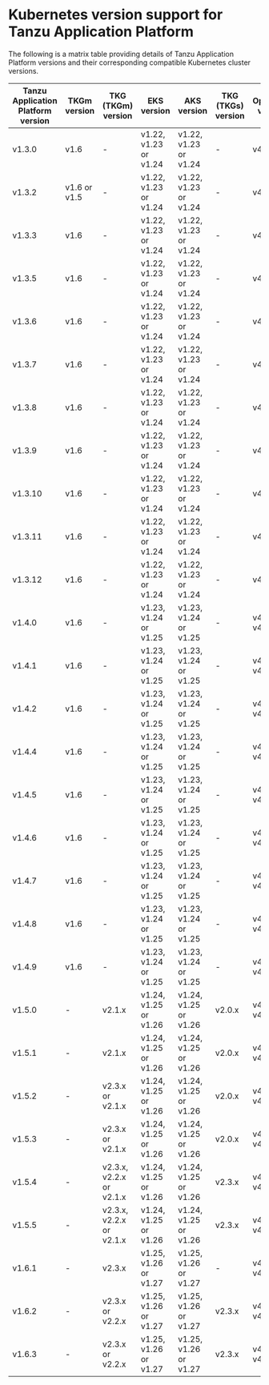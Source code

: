 # Kubernetes version support for Tanzu Application Platform

The following is a matrix table providing details of Tanzu Application Platform versions 
and their corresponding compatible Kubernetes cluster versions.

|     Tanzu Application Platform version |     TKGm version    |     TKG (TKGm) version   |      EKS version              |     AKS version               |     TKG (TKGs) version   |      OpenShift version    |     GKE version              |      Minikube version        |   |
|----------------------------------------|---------------------|--------------------------|-----------------------|-----------------------|--------------------------|-------------------|-----------------------|-----------------------|---|
|     v1.3.0                             |     v1.6            | -                | v1.22, v1.23 or v1.24 | v1.22, v1.23 or v1.24 |     -            | v4.10             | v1.22, v1.23 or v1.24 | v1.22, v1.23 or v1.24 |   |
|     v1.3.2                             |     v1.6 or v1.5    | -                | v1.22, v1.23 or v1.24 | v1.22, v1.23 or v1.24 |     -            | v4.10             | v1.22, v1.23 or v1.24 | v1.22, v1.23 or v1.24 |   |
|     v1.3.3                             |     v1.6            |     -            | v1.22, v1.23 or v1.24 | v1.22, v1.23 or v1.24 |     -            | v4.10             | v1.22, v1.23 or v1.24 |     -         |   |
|     v1.3.5                             | v1.6                |     -            | v1.22, v1.23 or v1.24 | v1.22, v1.23 or v1.24 |     -            | v4.10             | v1.22, v1.23 or v1.24 |     -         |   |
|     v1.3.6                             | v1.6                |     -            | v1.22, v1.23 or v1.24 | v1.22, v1.23 or v1.24 |     -            | v4.10             | v1.22, v1.23 or v1.24 |     -         |   |
|     v1.3.7                             | v1.6                |     -            | v1.22, v1.23 or v1.24 | v1.22, v1.23 or v1.24 |     -            | v4.10             | v1.22, v1.23 or v1.24 |     -         |   |
|     v1.3.8                             | v1.6                |     -            | v1.22, v1.23 or v1.24 | v1.22, v1.23 or v1.24 |     -            | v4.10             | v1.22, v1.23 or v1.24 |     -         |   |
|     v1.3.9                             | v1.6                |     -            | v1.22, v1.23 or v1.24 | v1.22, v1.23 or v1.24 |     -            | v4.10             | v1.22, v1.23 or v1.24 |     -         |   |
|     v1.3.10                            | v1.6                |     -            | v1.22, v1.23 or v1.24 | v1.22, v1.23 or v1.24 |     -            | v4.10             | v1.22, v1.23 or v1.24 |     -         |   |
|     v1.3.11                            | v1.6                |     -            | v1.22, v1.23 or v1.24 | v1.22, v1.23 or v1.24 |     -            | v4.10             | v1.22, v1.23 or v1.24 |     -         |   |
|     v1.3.12                            | v1.6                |     -            | v1.22, v1.23 or v1.24 | v1.22, v1.23 or v1.24 |     -            | v4.10             | v1.22, v1.23 or v1.24 |     -         |   |
|     v1.4.0                             | v1.6                |     -            | v1.23, v1.24 or v1.25 | v1.23, v1.24 or v1.25 |     -            | v4.10, v4.11      | v1.23, v1.24 or v1.25 | v1.23, v1.24 or v1.25 |   |
|     v1.4.1                             | v1.6                |     -            | v1.23, v1.24 or v1.25 | v1.23, v1.24 or v1.25 |     -            | v4.10, v4.11      | v1.23, v1.24 or v1.25 |     -         |   |
|     v1.4.2                             | v1.6                |     -            | v1.23, v1.24 or v1.25 | v1.23, v1.24 or v1.25 |     -            | v4.10, v4.11      | v1.23, v1.24 or v1.25 |     -         |   |
|     v1.4.4                             | v1.6                |     -            | v1.23, v1.24 or v1.25 | v1.23, v1.24 or v1.25 | -                | v4.10, v4.11      | v1.23, v1.24 or v1.25 |     -         |   |
|     v1.4.5                             | v1.6                |     -            | v1.23, v1.24 or v1.25 | v1.23, v1.24 or v1.25 | -                | v4.10, v4.11      | v1.23, v1.24 or v1.25 |     -         |   |
|     v1.4.6                             | v1.6                |     -            | v1.23, v1.24 or v1.25 | v1.23, v1.24 or v1.25 | -                | v4.10, v4.11      | v1.23, v1.24 or v1.25 | v1.23, v1.24 or v1.25 |   |
|     v1.4.7                             | v1.6                |     -            | v1.23, v1.24 or v1.25 | v1.23, v1.24 or v1.25 | -                | v4.10, v4.11      | v1.23, v1.24 or v1.25 | v1.23, v1.24 or v1.25 |   |
|     v1.4.8                             | v1.6                |     -            | v1.23, v1.24 or v1.25 | v1.23, v1.24 or v1.25 | -                | v4.10, v4.11      | v1.23, v1.24 or v1.25 | v1.23, v1.24 or v1.25 |   |
|     v1.4.9                             | v1.6                |     -            | v1.23, v1.24 or v1.25 | v1.23, v1.24 or v1.25 | -                | v4.10, v4.11      | v1.23, v1.24 or v1.25 | v1.23, v1.24 or v1.25 |   |
|     v1.5.0                             |     -       |     v2.1.x               | v1.24, v1.25 or v1.26 | v1.24, v1.25 or v1.26 |     v2.0.x               | v4.11, v4.12      | v1.24, v1.25 or v1.26 | v1.24, v1.25 or v1.26 |   |
|     v1.5.1                             |     -       |     v2.1.x               | v1.24, v1.25 or v1.26 | v1.24, v1.25 or v1.26 | v2.0.x                   | v4.11, v4.12      | v1.24, v1.25 or v1.26 | v1.24, v1.25 or v1.26 |   |
|     v1.5.2                             |     -       | v2.3.x or v2.1.x         | v1.24, v1.25 or v1.26 | v1.24, v1.25 or v1.26 | v2.0.x                   | v4.11, v4.12      | v1.24, v1.25 or v1.26 | v1.24, v1.25 or v1.26 |   |
|     v1.5.3                             |     -       | v2.3.x or v2.1.x         | v1.24, v1.25 or v1.26 | v1.24, v1.25 or v1.26 | v2.0.x                   | v4.11, v4.12      | v1.24, v1.25 or v1.26 | v1.24, v1.25 or v1.26 |   |
|     v1.5.4                             |     -       | v2.3.x, v2.2.x or v2.1.x | v1.24, v1.25 or v1.26 | v1.24, v1.25 or v1.26 | v2.3.x                   | v4.11, v4.12      | v1.24, v1.25 or v1.26 | v1.24, v1.25 or v1.26 |   |
|     v1.5.5                             |     -       | v2.3.x, v2.2.x or v2.1.x | v1.24, v1.25 or v1.26 | v1.24, v1.25 or v1.26 | v2.3.x                   | v4.11, v4.12      | v1.24, v1.25 or v1.26 | v1.24, v1.25 or v1.26 |   |
|     v1.6.1                             |     -       | v2.3.x                   | v1.25, v1.26 or v1.27 | v1.25, v1.26 or v1.27 |     -            | v4.11, v4.12      | v1.25, v1.26 or v1.27 | v1.25, v1.26 or v1.27 |   |
|     v1.6.2                             |     -       | v2.3.x or v2.2.x         | v1.25, v1.26 or v1.27 | v1.25, v1.26 or v1.27 | v2.3.x                   | v4.11, v4.12      | v1.25, v1.26 or v1.27 | v1.25, v1.26 or v1.27 |   |
|     v1.6.3                             |     -       | v2.3.x or v2.2.x         | v1.25, v1.26 or v1.27 | v1.25, v1.26 or v1.27 | v2.3.x                   | v4.11, v4.12      | v1.25, v1.26 or v1.27 | v1.25, v1.26 or v1.27 |   |
